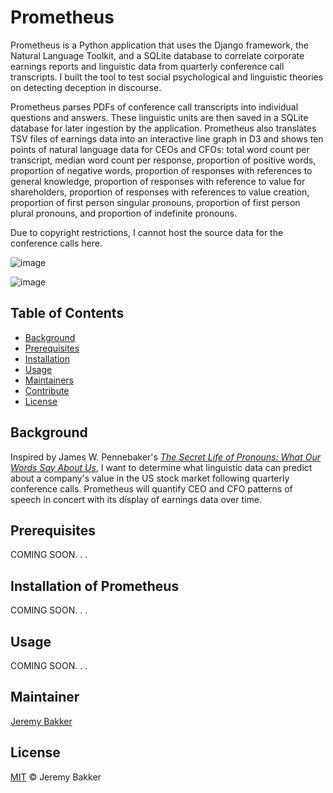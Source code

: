 # Prometheus

Prometheus is a Python application that uses the Django framework, the Natural Language Toolkit, and a SQLite database to correlate corporate earnings reports and linguistic data from quarterly conference call transcripts. I built the tool to test social psychological and linguistic theories on detecting deception in discourse.

Prometheus parses PDFs of conference call transcripts into individual questions and answers. These linguistic units are then saved in a SQLite database for later ingestion by the application. Prometheus also translates TSV files of earnings data into an interactive line graph in D3 and shows ten points of natural language data for CEOs and CFOs: total word count per transcript, median word count per response, proportion of positive words, proportion of negative words, proportion of responses with references to general knowledge, proportion of responses with reference to value for shareholders, proportion of responses with references to value creation, proportion of first person singular pronouns, proportion of first person plural pronouns, and proportion of indefinite pronouns.

Due to copyright restrictions, I cannot host the source data for the conference calls here.

![image](https://user-images.githubusercontent.com/24864800/27399273-d3debd10-5681-11e7-9787-5f83ee3df7a7.png)

![image](https://user-images.githubusercontent.com/24864800/27188677-8e3f7dca-51b4-11e7-93d4-5e4340574c4e.png)

## Table of Contents

- [Background](#background)
- [Prerequisites](#prerequisites)
- [Installation](#installation)
- [Usage](#usage)
- [Maintainers](#maintainers)
- [Contribute](#contribute)
- [License](#license)

## Background

Inspired by James W. Pennebaker's [_The Secret Life of Pronouns: What Our Words Say About Us_](https://www.amazon.com/Secret-Life-Pronouns-Words-About/dp/1608194965), I want to determine what linguistic data can predict about a company's value in the US stock market following quarterly conference calls. Prometheus will quantify CEO and CFO patterns of speech in concert with its display of earnings data over time.


## Prerequisites

COMING SOON. . .

## Installation of Prometheus

COMING SOON. . .

## Usage

COMING SOON. . .

## Maintainer

[Jeremy Bakker](https://github.com/JeremyBakker)

## License

[MIT](LICENSE) © Jeremy Bakker
